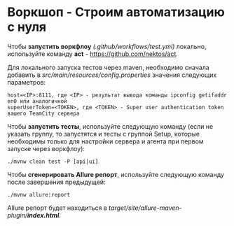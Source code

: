 # Воркшоп - Строим автоматизацию с нуля

Чтобы **запустить воркфлоу** *(.github/workflows/test.yml)* локально, используйте команду **act** -
https://github.com/nektos/act.

Для локального запуска тестов через maven, необходимо сначала добавить в *src/main/resources/config.properties*
значения следующих параметров:

```
host=<IP>:8111, где <IP> - результат вывода команды ipconfig getifaddr en0 или аналогичной
superUserToken=<TOKEN>, где <TOKEN> - Super user authentication token вашего TeamCity сервера
```

Чтобы **запустить тесты**, используйте следующую команду (если не указать группу, то запустятся и тесты с группой Setup,
которые необходимы только для настройки сервера и агента при первом запуске через воркфлоу):

```
./mvnw clean test -P [api|ui]
```

Чтобы **сгенерировать Allure репорт**, используйте следующую команду после завершения предыдущей:

```
./mvnw allure:report
```

Allure репорт будет находиться в *target/site/allure-maven-plugin/**index.html***.
